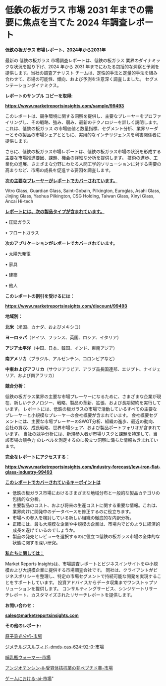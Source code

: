 # 低鉄の板ガラス 市場 2031 年までの需要に焦点を当てた 2024 年調査レポート

<strong>低鉄の板ガラス 市場レポート、2024年から2031年</strong>

最新の 低鉄の板ガラス 市場調査レポートは、低鉄の板ガラス 業界のダイナミックな状況を掘り下げ、2024 年から 2031 年までにわたる包括的な洞察と予測を提供します。当社の調査アナリスト チームは、定性的手法と定量的手法を組み合わせて、市場の可能性、傾向、および予測を注意深く調査しました。 セグメンテーションダイナミクス。



<strong>レポートのサンプル コピーを取得:</strong> <a href=https://www.marketreportsinsights.com/sample/99493>

<strong><u>https://www.marketreportsinsights.com/sample/99493</u></strong></a>

このレポートは、競争環境に関する洞察を提供し、主要なプレーヤーをプロファイリングし、その戦略、強み、弱み、最新のテクノロジーを詳しく説明します。 これは、低鉄の板ガラス の市場価値と数量指標、セグメント分析、業界リーダーとその製品の市場シェアとともに、実用的なインテリジェンスを利害関係者に提供します。

さらに、低鉄の板ガラス市場レポートは、低鉄の板ガラス市場の状況を形成する主要な市場推進要因、課題、機会の詳細な分析を提供します。 技術の進歩、工業化の進展、さまざまな分野にわたる人間工学的ソリューションに対する需要の高まりなど、市場の成長を促進する要因を調査します。



<strong><u>次の主要なプレーヤーがレポートでカバーされています。</u></strong>

Vitro Glass, Guardian Glass, Saint-Gobain, Pilkington, Euroglas, Asahi Glass, Jinjing Glass, Yaohua Pilkington, CSG Holding, Taiwan Glass, Xinyi Glass, Ancai Hi-tech



<strong><u><b>レポートには、次の製品タイプが含まれています。</b></u></strong>

• 圧延ガラス

• フロートガラス



<strong><b>次のアプリケーションがレポートでカバーされています。</b></strong>

• 太陽光発電

• 家具

• 建築

• 他人



<strong><b>このレポートの割引を受けるには：</b></strong><a href=https://www.marketreportsinsights.com/discount/99493>

<strong><u>https://www.marketreportsinsights.com/discount/99493</u></strong></a>



<strong>地域別：</strong>



<strong>北米</strong>（米国、カナダ、およびメキシコ）



<strong>ヨーロッパ</strong>（ドイツ、フランス、英国、ロシア、イタリア）



<strong>アジア太平洋</strong>（中国、日本、韓国、インド、東南アジア）



<strong>南アメリカ</strong>（ブラジル、アルゼンチン、コロンビアなど）



<strong>中東およびアフリカ</strong>（サウジアラビア、アラブ首長国連邦、エジプト、ナイジェリア、および南アフリカ）



<strong>競合分析：</strong>

低鉄の板ガラス業界の主要な市場プレーヤーになるために、さまざまな企業が現在、新しいテクノロジー、戦略、製品の革新、拡張、および長期契約を実行しています。 レポートには、低鉄の板ガラスの市場で活動しているすべての主要なプレーヤーと小規模なプレーヤーの会社概要が含まれています。 会社概要セグメントには、主要な市場プレーヤーのSWOT分析、組織の進歩、最近の動向、会社の買収、成長戦略、世界市場シェア、および製品ポートフォリオが含まれています。 当社の競争分析には、新規参入者が市場リスクと課題を特定して、当該市場の競争力 のレベルを測定するのに役立つ洞察に満ちた情報も含まれています。



<strong>完全なレポートにアクセスする</strong>：

<a href=https://www.marketreportsinsights.com/industry-forecast/low-iron-flat-glass-industry-99493>

<strong><u>https://www.marketreportsinsights.com/industry-forecast/low-iron-flat-glass-industry-99493</u></strong></a>



<strong><u><b>このレポートでカバーされているキーポイントは</b></u></strong>
<ul>
  <li>低鉄の板ガラス市場におけるさまざまな地域分布と一般的な製品カテゴリの包括的な分析。</li>
  <li>主要製品のコスト、および将来の生産コストに関する重要な情報。これは、業界向けに開発中のデータベースを修正するのに役立ちます。</li>
  <li>市場への参入を検討している新しい組織の徹底的な内訳分析。</li>
  <li>正確には、最も大規模な企業や中規模の企業は、市場内でどのように経済的成長を遂げているのでしょうか。</li>
  <li>製品の発売とレビューを選択するのに役立つ低鉄の板ガラス市場の全体的な状態に関する深い研究。</li>
</ul>


<strong><u><b>私たちに関しては：</b></u></strong>

Market Reports Insightsは、市場調査レポートとビジネスインサイトを中小規模および大規模企業に提供する市場調査会社です。 同社は、クライアントがビジネスポリシーを整理し、特定の市場セグメントで持続可能な開発を実現することをサポートしています。 投資アドバイスからデータ収集までワンストップソリューションを提供します。 コンサルティングサービス、シンジケートリサーチレポート、カスタマイズされたリサーチレポートを提供します。



<strong><b>お問い合わせ</b></strong>：

<a href=mailto:sales@marketreportsinsights.com>

<strong><u>sales@marketreportsinsights.com</u></strong></a>



<strong>その他のレポート:</strong>

<a href=https://www.linkedin.com/pulse/原子吸光分析-市場-2023-最新の-cagr-および成長分析-2030-d2gsc/>原子吸光分析-市場</a>

<a href=https://www.linkedin.com/pulse/ジメチルジスルフィド-dmds-cas-624-92-0-市場-2023-1jyzf/>ジメチルジスルフィド-dmds-cas-624-92-0-市場</a>

<a href=https://www.linkedin.com/pulse/哺乳瓶ウォーマー-市場-2023-年のダイナミクスとビジネストレンド-2030-yafsf/>哺乳瓶ウォーマー-市場</a>

<a href=https://www.linkedin.com/pulse/アンジオテンシン-ii-受容体拮抗薬の非ペプチド薬-市場-2023-新興市場-将来の動向と市場需要-2030-pr-news-hub-r97tf/>アンジオテンシン-ii-受容体拮抗薬の非ペプチド薬-市場</a>

<a href=https://www.linkedin.com/pulse/ゲームにおける-ai-市場-2030-年までの需要に焦点を当てた-2023-8vjxf/>ゲームにおける-ai-市場</a>"
